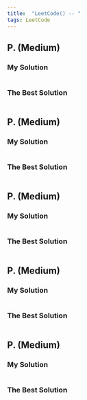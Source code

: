 ```yaml
---
title:  "LeetCode() -- "
tags: LeetCode
---
```


## P.  (Medium)


### My Solution



```java

```



### The Best Solution

```java

```

## P.  (Medium)




### My Solution

```java

```



### The Best Solution

```java

```




## P.  (Medium)



### My Solution



```java

```


### The Best Solution

```java

```



## P.  (Medium)


### My Solution

```java

```


### The Best Solution

```java

```



## P.  (Medium)



### My Solution

```java

```



### The Best Solution

```java

```






